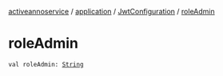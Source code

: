 [activeannoservice](../../index.md) / [application](../index.md) / [JwtConfiguration](index.md) / [roleAdmin](./role-admin.md)

# roleAdmin

`val roleAdmin: `[`String`](https://kotlinlang.org/api/latest/jvm/stdlib/kotlin/-string/index.html)